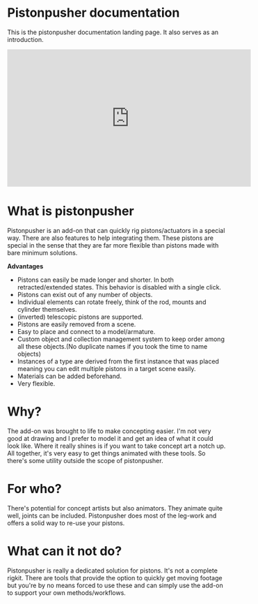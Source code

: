 # Pistonpusher documentation

This is the pistonpusher documentation landing page. It also serves as an introduction.

<iframe width="560" height="315" src="https://youtu.be/6dU9idaPY54" frameborder="0" allow="autoplay; encrypted-media" allowfullscreen></iframe>

# What is pistonpusher

Pistonpusher is an add-on that can quickly rig pistons/actuators in a special way. There are also features to help integrating them. These pistons are special in the sense that they are far more flexible than pistons made with bare minimum solutions.


**Advantages**

 * Pistons can easily be made longer and shorter. In both retracted/extended states. This behavior is disabled with a single click.
 * Pistons can exist out of any number of objects.
 * Individual elements can rotate freely, think of the rod, mounts and cylinder themselves. 
 * (inverted) telescopic pistons are supported.
 * Pistons are easily removed from a scene.
 * Easy to place and connect to a model/armature.
 * Custom object and collection management system to keep order among all these objects.(No duplicate names if you took the time to name objects) 
 * Instances of a type are derived from the first instance that was placed meaning you can edit multiple pistons in a target scene easily.
 * Materials can be added beforehand.
 * Very flexible.


# Why?

The add-on was brought to life to make concepting easier. I'm not very good at drawing and I prefer to model it and get an idea of what it could look like. Where it really shines is if you want to take concept art a notch up. All together, it's very easy to get things animated with these tools. So there's some utility outside the scope of pistonpusher.



# For who?

There's potential for concept artists but also animators. They animate quite well, joints can be included. Pistonpusher does most of the leg-work and offers a solid way to re-use your pistons.


# What can it not do?

Pistonpusher is really a dedicated solution for pistons. It's not a complete rigkit. There are tools that provide the option to quickly get moving footage but you're by no means forced to use these and can simply use the add-on to support your own methods/workflows.




